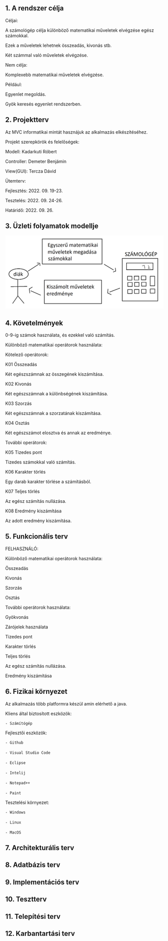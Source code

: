 ## 1. A rendszer célja

Céljai:

A számológép célja különböző matematikai műveletek elvégzése egész számokkal.

Ezek a műveletek lehetnek összeadás, kivonás stb.

Két számmal való műveletek elvégzése.

Nem célja:

Komplexebb matematikai műveletek elvégzése.

Például:

Egyenlet megoldás.

Gyök keresés egyenlet rendszerben.

## 2. Projektterv

Az MVC informatikai mintát hasznájuk az alkalmazás elkészítéséhez.

Projekt szerepkörök és felelőségek:

Modell:
Kadarkuti Róbert

Controller:
Demeter Benjámin

View(GUI):
Tercza Dávid 

Ütemterv:

Fejlesztés: 2022. 09. 19-23.

Tesztelés: 2022. 09. 24-26.

Határidő: 2022. 09. 26.

## 3. Üzleti folyamatok modellje

![](uzletifolyamatokmodellje.png)

## 4. Követelmények

0-9-ig számok használata, és ezekkel való számítás.

Különböző matematikai operátorok használata:

Kötelező operátorok:

K01 Összeadás

Két egészszámnak az összegének kiszámítása.

K02 Kivonás

Két egészszámnak a különbségének kiszámítása.

K03 Szorzás

Két egészszámnak a szorzatának kiszámítása.

K04 Osztás

Két egészszámot elosztva és annak az eredménye.

További operátorok:

K05 Tizedes pont

Tizedes számokkal való számítás.

K06 Karakter törlés

Egy darab karakter törlése a számításból.

K07 Teljes törlés

Az egész számítás nullázása.

K08 Eredmény kiszámítása

Az adott eredmény kiszámítása.

## 5. Funkcionális terv

FELHASZNÁLÓ:

Különböző matematikai operátorok használata:

Összeadás

Kivonás

Szorzás

Osztás

További operátorok használata:

Gyökvonás

Zárójelek használata

Tizedes pont

Karakter törlés

Teljes törlés

Az egész számítás nullázása.

Eredmény kiszámítása

## 6. Fizikai környezet

Az alkalmazás több platformra készül amin elérhető a java.

Kliens által biztosított eszközök:

    - Számítógép


Fejlesztői eszközök:

    - Github

    - Visual Studio Code

    - Eclipse

    - Intelij

    - Notepad++

    - Paint


Tesztelési környezet:

    - Windows

    - Linux

    - MacOS


## 7. Architekturális terv

## 8. Adatbázis terv

## 9. Implementációs terv

## 10. Tesztterv

## 11. Telepítési terv

## 12. Karbantartási terv
